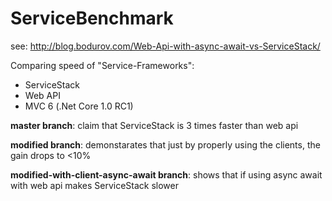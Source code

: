 ServiceBenchmark
================

see: http://blog.bodurov.com/Web-Api-with-async-await-vs-ServiceStack/

Comparing speed of "Service-Frameworks":
- ServiceStack
- Web API
- MVC 6 (.Net Core 1.0 RC1)

<b>master branch</b>: claim that ServiceStack is 3 times faster than web api

<b>modified branch</b>: demonstarates that just by properly using the clients, the gain drops to <10%

<b>modified-with-client-async-await branch</b>: shows that if using async await with web api makes ServiceStack slower
